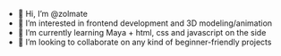 - 👋 Hi, I’m @zolmate
- 👀 I’m interested in frontend development and 3D modeling/animation
- 🌱 I’m currently learning Maya + html, css and javascript on the side
- 💞️ I’m looking to collaborate on any kind of beginner-friendly projects

<!---
zolmate/zolmate is a ✨ special ✨ repository because its `README.md` (this file) appears on your GitHub profile.
You can click the Preview link to take a look at your changes.
--->
